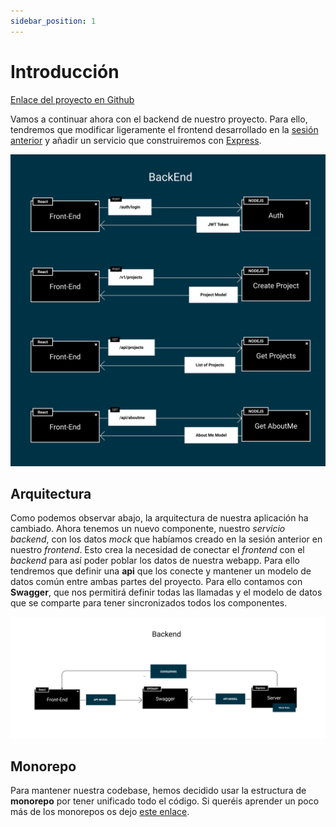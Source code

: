 ```yaml
---
sidebar_position: 1
---
```


# Introducción

[Enlace del proyecto en Github](https://github.com/lucferbux/Taller-Backend)

Vamos a continuar ahora con el backend de nuestro proyecto. Para ello, tendremos que modificar ligeramente el frontend desarrollado en la [sesión anterior](../frontend/intro) y añadir un servicio que construiremos con [Express](http://expressjs.com).

![Backend Networking](../../static/img/tutorial/backend/backend.svg)

## Arquitectura

Como podemos observar abajo, la arquitectura de nuestra aplicación ha cambiado. Ahora tenemos un nuevo componente, nuestro *servicio backend*, con los datos *mock* que habíamos creado en la sesión anterior en nuestro *frontend*. Esto crea la necesidad de conectar el *frontend* con el *backend* para así poder poblar los datos de nuestra webapp. Para ello tendremos que definir una **api** que los conecte y mantener un modelo de datos común entre ambas partes del proyecto. Para ello contamos con **Swagger**, que nos permitirá definir todas las llamadas y el modelo de datos que se comparte para tener sincronizados todos los componentes.

![Backend Networking](../../static/img/tutorial/backend/backend-architecture.svg)

## Monorepo

Para mantener nuestra codebase, hemos decidido usar la estructura de **monorepo** por tener unificado todo el código. Si queréis aprender un poco más de los monorepos os dejo [este enlace](https://www.atlassian.com/git/tutorials/monorepos).

